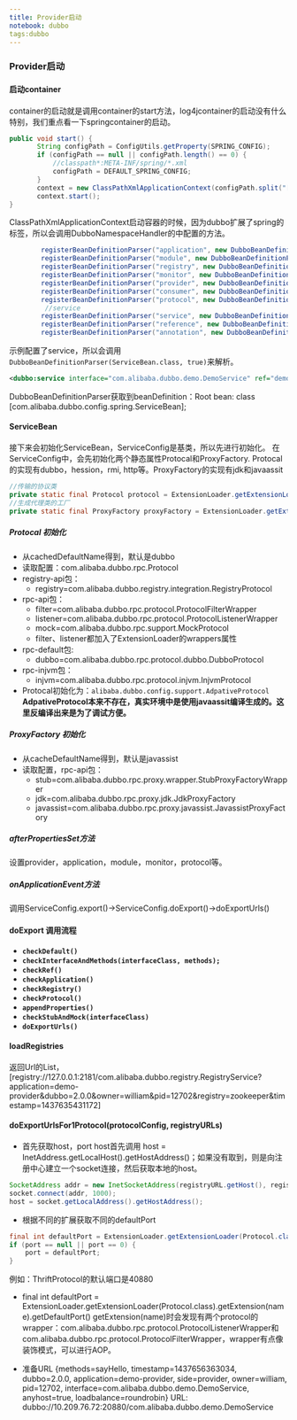 ```yaml
---
title: Provider启动
notebook: dubbo
tags:dubbo
---
```


### Provider启动
#### 启动container
container的启动就是调用container的start方法，log4jcontainer的启动没有什么特别，我们重点看一下springcontainer的启动。

```java
public void start() {
       String configPath = ConfigUtils.getProperty(SPRING_CONFIG);
       if (configPath == null || configPath.length() == 0) {
	       //classpath*:META-INF/spring/*.xml
           configPath = DEFAULT_SPRING_CONFIG;
       }
       context = new ClassPathXmlApplicationContext(configPath.split("[,\\s]+"));
       context.start();
}
```

ClassPathXmlApplicationContext启动容器的时候，因为dubbo扩展了spring的标签，所以会调用DubboNamespaceHandler的中配置的方法。

```java
	    registerBeanDefinitionParser("application", new DubboBeanDefinitionParser(ApplicationConfig.class, true));
        registerBeanDefinitionParser("module", new DubboBeanDefinitionParser(ModuleConfig.class, true));
        registerBeanDefinitionParser("registry", new DubboBeanDefinitionParser(RegistryConfig.class, true));
        registerBeanDefinitionParser("monitor", new DubboBeanDefinitionParser(MonitorConfig.class, true));
        registerBeanDefinitionParser("provider", new DubboBeanDefinitionParser(ProviderConfig.class, true));
        registerBeanDefinitionParser("consumer", new DubboBeanDefinitionParser(ConsumerConfig.class, true));
        registerBeanDefinitionParser("protocol", new DubboBeanDefinitionParser(ProtocolConfig.class, true));
	     //service
        registerBeanDefinitionParser("service", new DubboBeanDefinitionParser(ServiceBean.class, true));
        registerBeanDefinitionParser("reference", new DubboBeanDefinitionParser(ReferenceBean.class, false));
        registerBeanDefinitionParser("annotation", new DubboBeanDefinitionParser(AnnotationBean.class, true));
```

示例配置了service，所以会调用`DubboBeanDefinitionParser(ServiceBean.class, true)`来解析。

```xml
<dubbo:service interface="com.alibaba.dubbo.demo.DemoService" ref="demoService" />
``` 

DubboBeanDefinitionParser获取到beanDefinition：Root bean: class [com.alibaba.dubbo.config.spring.ServiceBean];

#### ServiceBean
接下来会初始化ServiceBean，ServiceConfig是基类，所以先进行初始化。
在ServiceConfig中，会先初始化两个静态属性Protocal和ProxyFactory. Protocal的实现有dubbo，hession，rmi, http等。ProxyFactory的实现有jdk和javaassit

```java
//传输的协议类
private static final Protocol protocol = ExtensionLoader.getExtensionLoader(Protocol.class).getAdaptiveExtension();
//生成代理类的工厂
private static final ProxyFactory proxyFactory = ExtensionLoader.getExtensionLoader(ProxyFactory.class).getAdaptiveExtension();
```

##### Protocal 初始化
+ 从cachedDefaultName得到，默认是dubbo
+ 读取配置：com.alibaba.dubbo.rpc.Protocol
+ registry-api包：
  * registry=com.alibaba.dubbo.registry.integration.RegistryProtocol
+ rpc-api包：
  * filter=com.alibaba.dubbo.rpc.protocol.ProtocolFilterWrapper
  * listener=com.alibaba.dubbo.rpc.protocol.ProtocolListenerWrapper
  * mock=com.alibaba.dubbo.rpc.support.MockProtocol
  * filter、listener都加入了ExtensionLoader的wrappers属性
+ rpc-default包:
  * dubbo=com.alibaba.dubbo.rpc.protocol.dubbo.DubboProtocol
+ rpc-injvm包：
  * injvm=com.alibaba.dubbo.rpc.protocol.injvm.InjvmProtocol
+ Protocal初始化为：`alibaba.dubbo.config.support.AdpativeProtocol`
**AdpativeProtocol本来不存在，真实环境中是使用javaassit编译生成的。这里反编译出来是为了调试方便。**

##### ProxyFactory 初始化
+ 从cacheDefaultName得到，默认是javassist
+ 读取配置，rpc-api包：
  * stub=com.alibaba.dubbo.rpc.proxy.wrapper.StubProxyFactoryWrapper
  * jdk=com.alibaba.dubbo.rpc.proxy.jdk.JdkProxyFactory
  * javassist=com.alibaba.dubbo.rpc.proxy.javassist.JavassistProxyFactory

##### afterPropertiesSet方法
设置provider，application，module，monitor，protocol等。

##### onApplicationEvent方法
调用ServiceConfig.export()->ServiceConfig.doExport()->doExportUrls()

#### doExport 调用流程
+ **`checkDefault()`**
+ **`checkInterfaceAndMethods(interfaceClass, methods);`**
+ **`checkRef()`**
+ **`checkApplication()`**
+ **`checkRegistry()`**
+ **`checkProtocol()`**
+ **`appendProperties()`**
+ **`checkStubAndMock(interfaceClass)`**
+ **`doExportUrls()`**

#### loadRegistries
返回Url的List，
[registry://127.0.0.1:2181/com.alibaba.dubbo.registry.RegistryService?application=demo-provider&dubbo=2.0.0&owner=william&pid=12702&registry=zookeeper&timestamp=1437635431172]

#### doExportUrlsFor1Protocol(protocolConfig, registryURLs)
+ 首先获取host，port
	host首先调用 host = InetAddress.getLocalHost().getHostAddress()；如果没有取到，则是向注册中心建立一个socket连接，然后获取本地的host。

```java
SocketAddress addr = new InetSocketAddress(registryURL.getHost(), registryURL.getPort());
socket.connect(addr, 1000);
host = socket.getLocalAddress().getHostAddress();
```

+ 根据不同的扩展获取不同的defaultPort

```java
final int defaultPort = ExtensionLoader.getExtensionLoader(Protocol.class).getExtension(name).getDefaultPort();
if (port == null || port == 0) {
    port = defaultPort;
}
```

例如：ThriftProtocol的默认端口是40880

+ final int defaultPort = ExtensionLoader.getExtensionLoader(Protocol.class).getExtension(name).getDefaultPort()
getExtension(name)时会发现有两个protocol的wrapper：com.alibaba.dubbo.rpc.protocol.ProtocolListenerWrapper和com.alibaba.dubbo.rpc.protocol.ProtocolFilterWrapper，wrapper有点像装饰模式，可以进行AOP。

+ 准备URL
{methods=sayHello, timestamp=1437656363034, dubbo=2.0.0, application=demo-provider, side=provider, owner=william, pid=12702, interface=com.alibaba.dubbo.demo.DemoService, anyhost=true, loadbalance=roundrobin}
URL:
dubbo://10.209.76.72:20880/com.alibaba.dubbo.demo.DemoService
